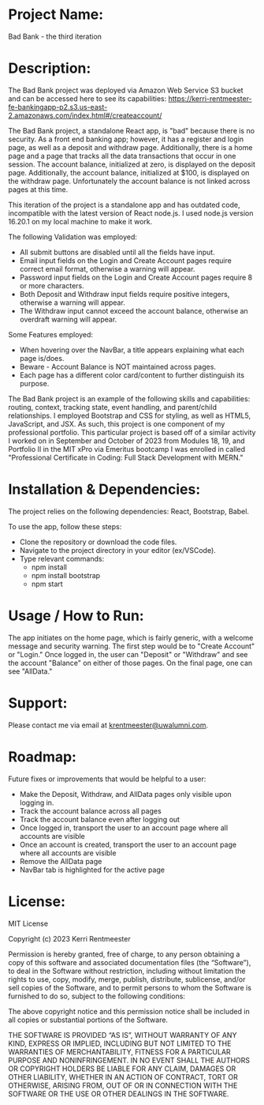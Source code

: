 # **Project Name**:  

Bad Bank - the third iteration

# **Description**: 

The Bad Bank project was deployed via Amazon Web Service S3 bucket and can be accessed here to see its capabilities: https://kerri-rentmeester-fe-bankingapp-p2.s3.us-east-2.amazonaws.com/index.html#/createaccount/

The Bad Bank project, a standalone React app, is "bad" because there is no security. As a front end banking app; however, it has a register and login page, as well as a deposit and withdraw page. Additionally, there is a home page and a page that tracks all the data transactions that occur in one session. The account balance, initialized at zero, is displayed on the deposit page. Additionally, the account balance, initialized at $100, is displayed on the withdraw page. Unfortunately the account balance is not linked across pages at this time.

This iteration of the project is a standalone app and has outdated code, incompatible with the latest version of React node.js. I used node.js version 16.20.1 on my local machine to make it work.

The following Validation was employed:
* All submit buttons are disabled until all the fields have input.
* Email input fields on the Login and Create Account pages require correct email format, otherwise a warning will appear.
* Password input fields on the Login and Create Account pages require 8 or more characters.
* Both Deposit and Withdraw input fields require positive integers, otherwise a warning will appear.
* The Withdraw input cannot exceed the account balance, otherwise an overdraft warning will appear.

Some Features employed:
* When hovering over the NavBar, a title appears explaining what each page is/does. 
* Beware - Account Balance is NOT maintained across pages.
* Each page has a different color card/content to further distinguish its purpose.

The Bad Bank project is an example of the following skills and capabilities: routing, context, tracking state, event handling, and parent/child relationships. I employed Bootstrap and CSS for styling, as well as HTML5, JavaScript, and JSX. As such, this project is one component of my professional portfolio. This particular project is based off of a similar activity I worked on in September and October of 2023 from Modules 18, 19, and Portfolio II in the MIT xPro via Emeritus bootcamp I was enrolled in called "Professional Certificate in Coding: Full Stack Development with MERN."

# **Installation & Dependencies**: 

The project relies on the following dependencies: React, Bootstrap, Babel.

To use the app, follow these steps:
* Clone the repository or download the code files.
* Navigate to the project directory in your editor (ex/VSCode). 
* Type relevant commands:
    * npm install
    * npm install bootstrap
    * npm start

# **Usage / How to Run**:

The app initiates on the home page, which is fairly generic, with a welcome message and security warning. The first step would be to "Create Account" or "Login." Once logged in, the user can "Deposit" or "Withdraw" and see the account "Balance" on either of those pages. On the final page, one can see "AllData."

# **Support**: 

Please contact me via email at krentmeester@uwalumni.com.

# **Roadmap**: 

Future fixes or improvements that would be helpful to a user:

* Make the Deposit, Withdraw, and AllData pages only visible upon logging in.
* Track the account balance across all pages 
* Track the account balance even after logging out
* Once logged in, transport the user to an account page where all accounts are visible
* Once an account is created, transport the user to an account page where all accounts are visible
* Remove the AllData page
* NavBar tab is highlighted for the active page

# **License**: 

MIT License

Copyright (c) 2023 Kerri Rentmeester

Permission is hereby granted, free of charge, to any person obtaining a copy of this software and associated documentation files (the “Software”), to deal in the Software without restriction, including without limitation the rights to use, copy, modify, merge, publish, distribute, sublicense, and/or sell copies of the Software, and to permit persons to whom the Software is furnished to do so, subject to the following conditions:

The above copyright notice and this permission notice shall be included in all copies or substantial portions of the Software.

THE SOFTWARE IS PROVIDED “AS IS”, WITHOUT WARRANTY OF ANY KIND, EXPRESS OR IMPLIED, INCLUDING BUT NOT LIMITED TO THE WARRANTIES OF MERCHANTABILITY, FITNESS FOR A PARTICULAR PURPOSE AND NONINFRINGEMENT. IN NO EVENT SHALL THE AUTHORS OR COPYRIGHT HOLDERS BE LIABLE FOR ANY CLAIM, DAMAGES OR OTHER LIABILITY, WHETHER IN AN ACTION OF CONTRACT, TORT OR OTHERWISE, ARISING FROM, OUT OF OR IN CONNECTION WITH THE SOFTWARE OR THE USE OR OTHER DEALINGS IN THE SOFTWARE.